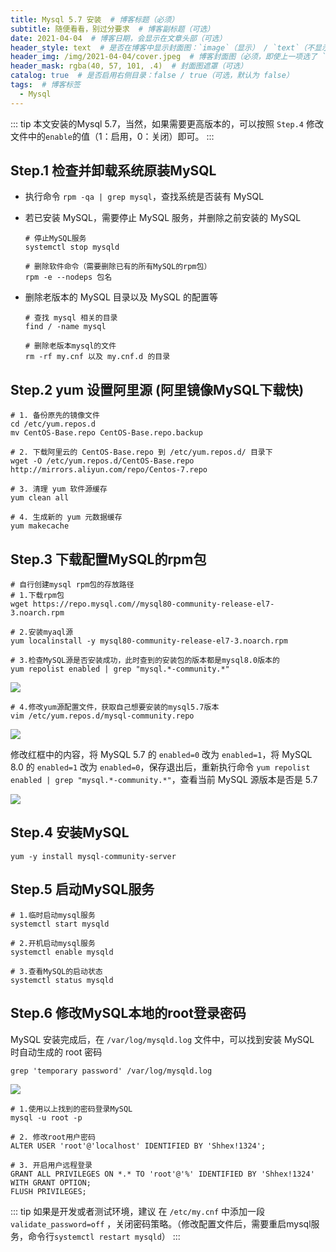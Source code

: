 ```yaml
---
title: Mysql 5.7 安装  # 博客标题（必须）
subtitle: 随便看看，别过分要求  # 博客副标题（可选）
date: 2021-04-04  # 博客日期，会显示在文章头部（可选）
header_style: text  # 是否在博客中显示封面图：`image`（显示） / `text`（不显示）（可选，默认为 `text`）
header_img: /img/2021-04-04/cover.jpeg  # 博客封面图（必须，即使上一项选了 `text`，图片也需要在首页显示）
header_mask: rgba(40, 57, 101, .4)  # 封面图遮罩（可选）
catalog: true  # 是否启用右侧目录：false / true（可选，默认为 false）
tags:  # 博客标签
  - Mysql
---
```


::: tip
本文安装的Mysql 5.7，当然，如果需要更高版本的，可以按照 `Step.4` 修改文件中的`enable`的值（1：启用，0：关闭）即可。
:::

## Step.1 检查并卸载系统原装MySQL

- 执行命令 `rpm -qa | grep mysql`，查找系统是否装有 MySQL

- 若已安装 MySQL，需要停止 MySQL 服务，并删除之前安装的 MySQL

  ```shell
  # 停止MySQL服务
  systemctl stop mysqld
  
  # 删除软件命令（需要删除已有的所有MySQL的rpm包）
  rpm -e --nodeps 包名
  ```

- 删除老版本的 MySQL 目录以及 MySQL 的配置等

  ```shell
  # 查找 mysql 相关的目录
  find / -name mysql
  
  # 删除老版本mysql的文件
  rm -rf my.cnf 以及 my.cnf.d 的目录
  ```



## Step.2 yum 设置阿里源 (阿里镜像MySQL下载快)

```shell
# 1. 备份原先的镜像文件
cd /etc/yum.repos.d
mv CentOS-Base.repo CentOS-Base.repo.backup

# 2. 下载阿里云的 CentOS-Base.repo 到 /etc/yum.repos.d/ 目录下
wget -O /etc/yum.repos.d/CentOS-Base.repo http://mirrors.aliyun.com/repo/Centos-7.repo	

# 3. 清理 yum 软件源缓存
yum clean all

# 4. 生成新的 yum 元数据缓存
yum makecache
```



## Step.3 下载配置MySQL的rpm包

```shell
# 自行创建mysql rpm包的存放路径
# 1.下载rpm包
wget https://repo.mysql.com//mysql80-community-release-el7-3.noarch.rpm

# 2.安装myaql源
yum localinstall -y mysql80-community-release-el7-3.noarch.rpm

# 3.检查MySQL源是否安装成功，此时查到的安装包的版本都是mysql8.0版本的
yum repolist enabled | grep "mysql.*-community.*"
```

![](https://gitee.com/geichan/picture/raw/master/img/mysql%E6%BA%90%E7%9A%84%E5%AE%89%E8%A3%85%E7%BB%93%E6%9E%9C.png)

```shell
# 4.修改yum源配置文件，获取自己想要安装的mysql5.7版本
vim /etc/yum.repos.d/mysql-community.repo
```

![](https://gitee.com/geichan/picture/raw/master/img/mysql%E6%BA%90%E9%85%8D%E7%BD%AE%E4%BF%AE%E6%94%B9.png)

修改红框中的内容，将 MySQL 5.7 的 `enabled=0` 改为 `enabled=1`，将 MySQL 8.0 的 `enabled=1` 改为 `enabled=0`，保存退出后，重新执行命令 `yum repolist enabled | grep "mysql.*-community.*"`，查看当前 MySQL 源版本是否是 5.7

![](https://gitee.com/geichan/picture/raw/master/img/%E4%BF%AE%E6%94%B9%E5%90%8E%E7%9A%84MySQL%E6%BA%90%E7%89%88%E6%9C%AC.png)



## Step.4 安装MySQL

```shell
yum -y install mysql-community-server
```



## Step.5 启动MySQL服务

```shell
# 1.临时启动mysql服务
systemctl start mysqld

# 2.开机启动mysql服务
systemctl enable mysqld

# 3.查看MySQL的启动状态
systemctl status mysqld
```



## Step.6 修改MySQL本地的root登录密码

MySQL 安装完成后，在 `/var/log/mysqld.log` 文件中，可以找到安装 MySQL 时自动生成的 root 密码

```shell
grep 'temporary password' /var/log/mysqld.log
```

![](https://gitee.com/geichan/picture/raw/master/img/MySQL%E7%9A%84%E9%BB%98%E8%AE%A4root%E5%AF%86%E7%A0%81.png)

```shell
# 1.使用以上找到的密码登录MySQL
mysql -u root -p

# 2. 修改root用户密码
ALTER USER 'root'@'localhost' IDENTIFIED BY 'Shhex!1324';

# 3. 开启用户远程登录
GRANT ALL PRIVILEGES ON *.* TO 'root'@'%' IDENTIFIED BY 'Shhex!1324' WITH GRANT OPTION;
FLUSH PRIVILEGES;
```

::: tip
如果是开发或者测试环境，建议 在 `/etc/my.cnf` 中添加一段 `validate_password=off` ，关闭密码策略。（修改配置文件后，需要重启mysql服务，命令行`systemctl restart mysqld`）
:::

